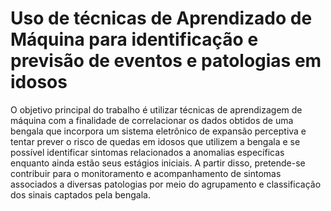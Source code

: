# Uso de  técnicas de Aprendizado de Máquina para identificação e previsão de eventos e patologias em idosos

O objetivo principal do trabalho é utilizar técnicas de aprendizagem de máquina com a finalidade de  correlacionar os dados obtidos de uma bengala que incorpora um sistema eletrônico de expansão perceptiva e tentar prever o risco de quedas em idosos que utilizem a bengala e se possível identificar sintomas relacionados a anomalias específicas enquanto ainda estão seus estágios iniciais. A partir disso, pretende-se contribuir para o monitoramento e acompanhamento de sintomas associados a diversas patologias por meio do agrupamento e classificação dos sinais captados pela bengala.
